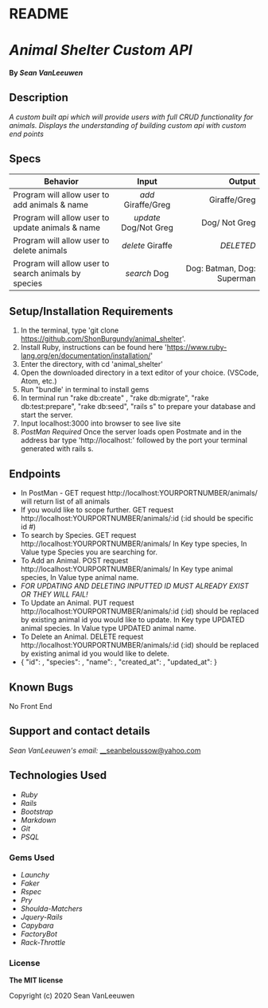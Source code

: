 # README

# _Animal Shelter Custom API_


#### By _**Sean VanLeeuwen**_

## Description

_A custom built api which will provide users with full CRUD functionality for animals. Displays the understanding of building custom api with custom end points_

## Specs

| Behavior      | Input        | Output  |
| ------------- |:-------------:| -----:|
|  Program will allow user to add animals & name | *add* Giraffe/Greg | Giraffe/Greg |
|  Program will allow user to update animals & name | *update* Dog/Not Greg | Dog/ Not Greg |
|  Program will allow user to delete animals | *delete* Giraffe | *DELETED* |
|  Program will allow user to search animals by species | *search* Dog | Dog: Batman, Dog: Superman |


## Setup/Installation Requirements

1. In the terminal, type 'git clone https://github.com/ShonBurgundy/animal_shelter'.
1. Install Ruby, instructions can be found here 'https://www.ruby-lang.org/en/documentation/installation/'
1. Enter the directory, with cd 'animal_shelter' 
1. Open the downloaded directory in a text editor of your choice.
  (VSCode, Atom, etc.) 
1. Run "bundle' in terminal to install gems
1. In terminal run  "rake db:create" , "rake db:migrate", "rake db:test:prepare", "rake db:seed", "rails s" to prepare your database and start the server.
1. Input localhost:3000 into browser to see live site
1. _PostMan Required_ Once the server loads open Postmate and in the address bar type 'http://localhost:' followed by the port your terminal generated with rails s.

## Endpoints

* In PostMan - GET request http://localhost:YOURPORTNUMBER/animals/ will return list of all animals
* If you would like to scope further. GET request http://localhost:YOURPORTNUMBER/animals/:id (:id should be specific id #)
* To search by Species. GET request http://localhost:YOURPORTNUMBER/animals/ In Key type species, In Value type Species you are searching for.
* To Add an Animal. POST request http://localhost:YOURPORTNUMBER/animals/ In Key type animal species, In Value type animal name.
* _FOR UPDATING AND DELETING INPUTTED ID MUST ALREADY EXIST OR THEY WILL FAIL!_
* To Update an Animal. PUT request http://localhost:YOURPORTNUMBER/animals/:id  (:id) should be replaced by existing animal id you would like to update. In Key type UPDATED animal species. In Value type UPDATED animal name.
* To Delete an Animal. DELETE request http://localhost:YOURPORTNUMBER/animals/:id  (:id) should be replaced by existing animal id you would like to delete.
* {
        "id": ,
        "species": ,
        "name": ,
        "created_at": ,
        "updated_at": 
    }

## Known Bugs

No Front End

## Support and contact details

_Sean VanLeeuwen's email:_
__seanbeloussow@yahoo.com

## Technologies Used

* _Ruby_
* _Rails_
* _Bootstrap_
* _Markdown_
* _Git_
* _PSQL_

### Gems Used

* _Launchy_
* _Faker_
* _Rspec_
* _Pry_
* _Shoulda-Matchers_
* _Jquery-Rails_
* _Capybara_
* _FactoryBot_
* _Rack-Throttle_

### License

**The MIT license**

Copyright (c) 2020 Sean VanLeeuwen
